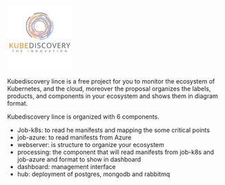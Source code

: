 ![Community Board](profile/logo-150-150.png)

Kubediscovery lince is a free project for you to monitor the ecosystem of Kubernetes, and the cloud, moreover the proposal organizes the labels, products, and components in your ecosystem and shows them in diagram format.

Kubediscovery lince is organized with 6 components.
- Job-k8s: to read he manifests and mapping the some critical points
- job-azure: to read manifests from Azure
- webserver: is structure to organize your ecosystem
- processing: the component that will read manifests from job-k8s and job-azure and format to show in dashboard
- dashboard: management interface
- hub: deployment of postgres, mongodb and rabbitmq
